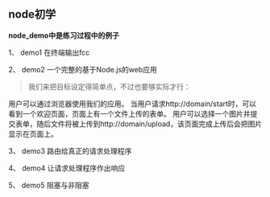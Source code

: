 ## node初学

__node_demo中是练习过程中的例子__

1、 demo1  在终端输出fcc

2、 demo2  一个完整的基于Node.js的web应用

> 我们来把目标设定得简单点，不过也要够实际才行：

  用户可以通过浏览器使用我们的应用。
  当用户请求http://domain/start时，可以看到一个欢迎页面，页面上有一个文件上传的表单。
  用户可以选择一个图片并提交表单，随后文件将被上传到http://domain/upload，该页面完成上传后会把图片显示在页面上。


3、 demo3  路由给真正的请求处理程序

4、 demo4  让请求处理程序作出响应

5、 demo5  阻塞与非阻塞

